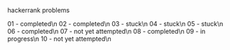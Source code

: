 hackerrank problems

01 - completed\n
02 - completed\n
03 - stuck\n
04 - stuck\n
05 - stuck\n
06 - completed\n
07 - not yet attempted\n
08 - completed\n
09 - in progress\n
10 - not yet attempted\n
